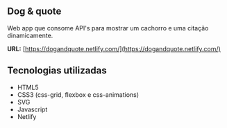 ## Dog & quote

Web app que consome API's para mostrar um cachorro e uma citação dinamicamente.

**URL:** [https://dogandquote.netlify.com/](https://dogandquote.netlify.com/)

## Tecnologias utilizadas

* HTML5
* CSS3 (css-grid, flexbox e css-animations)
* SVG 
* Javascript
* Netlify
